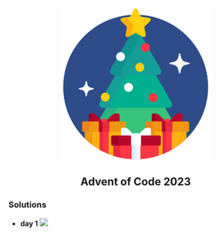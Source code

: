 <div align="center" width="100%">
    <img src="assets/aoc.png" width="300">
</div>
<h2 align="center">Advent of Code 2023</h2>


### Solutions

- **day 1** <img width="13px" src="https://cdn.jsdelivr.net/gh/devicons/devicon/icons/elixir/elixir-original.svg"/>
